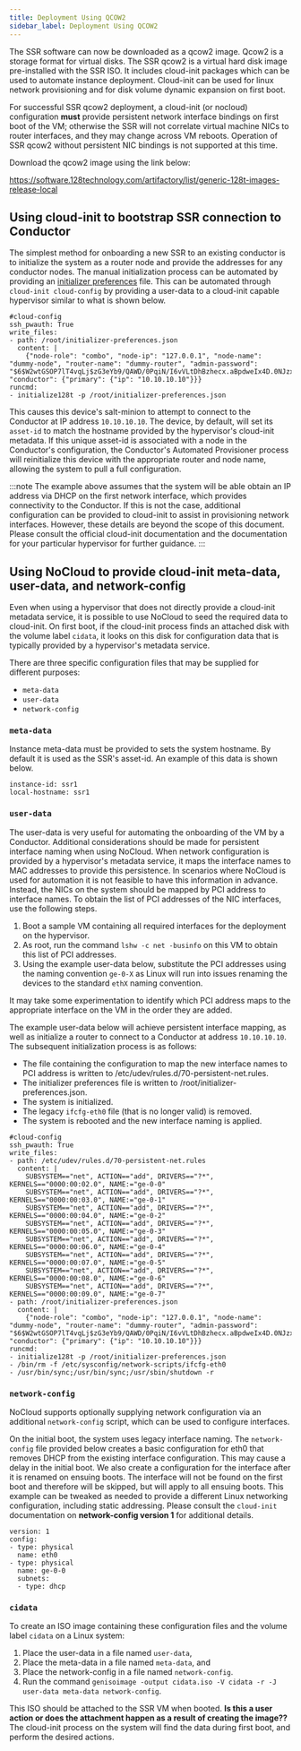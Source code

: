 ```yaml
---
title: Deployment Using QCOW2
sidebar_label: Deployment Using QCOW2
---
```


The SSR software can now be downloaded as a qcow2 image. Qcow2 is a storage format for virtual disks. The SSR qcow2 is a virtual hard disk image pre-installed with the SSR ISO. It includes cloud-init packages which can be used to automate instance deployment. Cloud-init can be used for linux network provisioning and for disk volume dynamic expansion on first boot.

For successful SSR qcow2 deployment, a cloud-init (or nocloud) configuration **must** provide persistent network interface bindings on first boot of the VM; otherwise the SSR will not correlate virtual machine NICs to router interfaces, and they may change across VM reboots. Operation of SSR qcow2 without persistent NIC bindings is not supported at this time.

Download the qcow2 image using the link below:

<!-- markdown-link-check-disable-next-line -->
https://software.128technology.com/artifactory/list/generic-128t-images-release-local

## Using cloud-init to bootstrap SSR connection to Conductor

The simplest method for onboarding a new SSR to an existing conductor is to initialize the system as a router node and provide the addresses for any conductor nodes. The manual initialization process can be automated by providing an [initializer preferences](initializer_preferences.md) file. This can be automated through `cloud-init cloud-config` by providing a user-data to a cloud-init capable hypervisor similar to what is shown below.

```
#cloud-config
ssh_pwauth: True
write_files:
- path: /root/initializer-preferences.json
  content: |
    {"node-role": "combo", "node-ip": "127.0.0.1", "node-name": "dummy-node", "router-name": "dummy-router", "admin-password": "$6$W2wtGSOP7lT4vqLj$zG3eYb9/QAWD/0PqiN/I6vVLtDhBzhecx.aBpdweIx4D.0NJzxIUGVRRBQPmO9K8LlU/Jj8iBaL3OS7aa75KD1", "conductor": {"primary": {"ip": "10.10.10.10"}}}
runcmd:
- initialize128t -p /root/initializer-preferences.json
```

This causes this device's salt-minion to attempt to connect to the Conductor at IP address `10.10.10.10`. The device, by default, will set its `asset-id` to match the hostname provided by the hypervisor's cloud-init metadata. If this unique asset-id is associated with a node in the Conductor's configuration, the Conductor's Automated Provisioner process will reinitialize this device with the appropriate router and node name, allowing the system to pull a full configuration.

:::note
The example above assumes that the system will be able obtain an IP address via DHCP on the first network interface, which provides connectivity to the Conductor. If this is not the case, additional configuration can be provided to cloud-init to assist in provisioning network interfaces. However, these details are beyond the scope of this document. Please consult the official cloud-init documentation and the documentation for your particular hypervisor for further guidance.
:::

## Using NoCloud to provide cloud-init meta-data, user-data, and network-config

Even when using a hypervisor that does not directly provide a cloud-init metadata service, it is possible to use NoCloud to seed the required data to cloud-init. On first boot, if the cloud-init process finds an attached disk with the volume label `cidata`, it looks on this disk for configuration data that is typically provided by a hypervisor's metadata service. 

There are three specific configuration files that may be supplied for different purposes: 
- `meta-data` 
- `user-data` 
- `network-config`

### `meta-data`

Instance meta-data must be provided to sets the system hostname. By default it is used as the SSR's asset-id. An example of this data is shown below.

```
instance-id: ssr1
local-hostname: ssr1
```

### `user-data`

The user-data is very useful for automating the onboarding of the VM by a Conductor. Additional considerations should be made for persistent interface naming when using NoCloud. When network configuration is provided by a hypervisor's metadata service, it maps the interface names to MAC addresses to provide this persistence. In scenarios where NoCloud is used for automation it is not feasible to have this information in advance. Instead, the NICs on the system should be mapped by PCI address to interface names. To obtain the list of PCI addresses of the NIC interfaces, use the following steps.

1. Boot a sample VM containing all required interfaces for the deployment on the hypervisor. 
2. As root, run the command `lshw -c net -businfo` on this VM to obtain this list of PCI addresses.
3. Using the example user-data below, substitute the PCI addresses using the naming convention `ge-0-X` as Linux will run into issues renaming the devices to the standard `ethX` naming convention. 

It may take some experimentation to identify which PCI address maps to the appropriate interface on the VM in the order they are added. 

The example user-data below will achieve persistent interface mapping, as well as initialize a router to connect to a Conductor at address `10.10.10.10`. The subsequent initialization process is as follows:

- The file containing the configuration to map the new interface names to PCI address is written to /etc/udev/rules.d/70-persistent-net.rules.
- The initializer preferences file is written to /root/initializer-preferences.json. 
- The system is initialized. 
- The legacy `ifcfg-eth0` file (that is no longer valid) is removed.
- The system is rebooted and the new interface naming is applied.

```
#cloud-config
ssh_pwauth: True
write_files:
- path: /etc/udev/rules.d/70-persistent-net.rules
  content: |
    SUBSYSTEM=="net", ACTION=="add", DRIVERS=="?*", KERNELS=="0000:00:02.0", NAME:="ge-0-0"
    SUBSYSTEM=="net", ACTION=="add", DRIVERS=="?*", KERNELS=="0000:00:03.0", NAME:="ge-0-1"
    SUBSYSTEM=="net", ACTION=="add", DRIVERS=="?*", KERNELS=="0000:00:04.0", NAME:="ge-0-2"
    SUBSYSTEM=="net", ACTION=="add", DRIVERS=="?*", KERNELS=="0000:00:05.0", NAME:="ge-0-3"
    SUBSYSTEM=="net", ACTION=="add", DRIVERS=="?*", KERNELS=="0000:00:06.0", NAME:="ge-0-4"
    SUBSYSTEM=="net", ACTION=="add", DRIVERS=="?*", KERNELS=="0000:00:07.0", NAME:="ge-0-5"
    SUBSYSTEM=="net", ACTION=="add", DRIVERS=="?*", KERNELS=="0000:00:08.0", NAME:="ge-0-6"
    SUBSYSTEM=="net", ACTION=="add", DRIVERS=="?*", KERNELS=="0000:00:09.0", NAME:="ge-0-7"
- path: /root/initializer-preferences.json
  content: |
    {"node-role": "combo", "node-ip": "127.0.0.1", "node-name": "dummy-node", "router-name": "dummy-router", "admin-password": "$6$W2wtGSOP7lT4vqLj$zG3eYb9/QAWD/0PqiN/I6vVLtDhBzhecx.aBpdweIx4D.0NJzxIUGVRRBQPmO9K8LlU/Jj8iBaL3OS7aa75KD1", "conductor": {"primary": {"ip": "10.10.10.10"}}}
runcmd:
- initialize128t -p /root/initializer-preferences.json
- /bin/rm -f /etc/sysconfig/network-scripts/ifcfg-eth0
- /usr/bin/sync;/usr/bin/sync;/usr/sbin/shutdown -r
```

### `network-config`

NoCloud supports optionally supplying network configuration via an additional `network-config` script, which can be used to configure interfaces. 

On the initial boot, the system uses legacy interface naming. The `network-config` file provided below creates a basic configuration for eth0 that removes DHCP from the existing interface configuration. This may cause a delay in the initial boot. We also create a configuration for the interface after it is renamed on ensuing boots. The interface will not be found on the first boot and therefore will be skipped, but will apply to all ensuing boots. This example can be tweaked as needed to provide a different Linux networking configuration, including static addressing. Please consult the `cloud-init` documentation on **network-config version 1** for additional details.

```
version: 1
config:
- type: physical
  name: eth0
- type: physical
  name: ge-0-0
  subnets:
  - type: dhcp
```
### `cidata`

To create an ISO image containing these configuration files and the volume label `cidata` on a Linux system:

1. Place the user-data in a file named `user-data`, 
2. Place the meta-data in a file named `meta-data`, and 
3. Place the network-config in a file named `network-config`.
4. Run the command `genisoimage -output cidata.iso -V cidata -r -J user-data meta-data network-config`. 

This ISO should be attached to the SSR VM when booted. **Is this a user action or does the attachment happen as a result of creating the image??** The cloud-init process on the system will find the data during first boot, and perform the desired actions.

